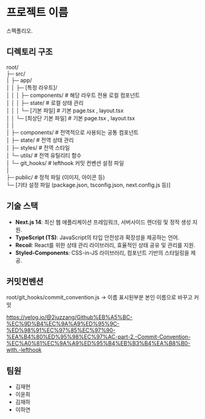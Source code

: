 # 프로젝트 이름
스펙폴리오.

## 디렉토리 구조

root/  
├─ src/  
│ ├─ app/  
│ │ ├─ [특정 라우트]/  
│ │ │ ├─ components/          # 해당 라우트 전용 로컬 컴포넌트  
│ │ │ ├─ state/               # 로컬 상태 관리  
│ │ │ └─ [기본 파일]            # 기본 page.tsx , layout.tsx  
│ │ └─ [최상단 기본 파일]         # 기본 page.tsx , layout.tsx  
│ │  
│ ├─ components/             # 전역적으로 사용되는 공통 컴포넌트  
│ ├─ state/                  # 전역 상태 관리  
│ ├─ styles/                 # 전역 스타일  
│ └─ utils/                  # 전역 유틸리티 함수  
│ └─ git_hooks/              # lefthook 커밋 컨벤션 설정 파일  
│   
├─ public/                   # 정적 파일 (이미지, 아이콘 등)  
└─ [기타 설정 파일 (package.json, tsconfig.json, next.config.js 등)]  

## 기술 스택

- **Next.js 14**: 최신 웹 애플리케이션 프레임워크, 서버사이드 렌더링 및 정적 생성 지원.
- **TypeScript (TS)**: JavaScript의 타입 안전성과 확장성을 제공하는 언어.
- **Recoil**: React를 위한 상태 관리 라이브러리, 효율적인 상태 공유 및 관리를 지원.
- **Styled-Components**: CSS-in-JS 라이브러리, 컴포넌트 기반의 스타일링을 제공.

## 커밋컨벤션

root/git_hooks/commit_convention.js -> 이름 표시된부분 본인 이름으로 바꾸고 커밋

https://velog.io/@2juzzang/Github%EB%A5%BC-%EC%9D%B4%EC%9A%A9%ED%95%9C-%ED%98%91%EC%97%85%EC%97%90-%EA%B4%80%ED%95%98%EC%97%AC-part-2.-Commit-Convention-%EC%A0%81%EC%9A%A9%ED%95%B4%EB%B3%B4%EA%B8%B0-with.-lefthook

## 팀원
- 김재현
- 이윤희
- 김재하
- 이하연
